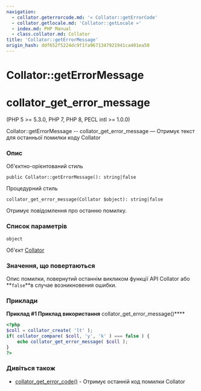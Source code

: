 ```yaml
---
navigation:
  - collator.geterrorcode.md: '« Collator::getErrorCode'
  - collator.getlocale.md: 'Collator::getLocale »'
  - index.md: PHP Manual
  - class.collator.md: Collator
title: 'Collator::getErrorMessage'
origin_hash: ddf652f5224dc9f1fa9671347921941ca401ea50
---
```

# Collator::getErrorMessage

# collator\_get\_error\_message

(PHP 5 >= 5.3.0, PHP 7, PHP 8, PECL intl >= 1.0.0)

Collator::getErrorMessage -- collator\_get\_error\_message — Отримує текст для останньої помилки коду Collator

### Опис

Об'єктно-орієнтований стиль

```methodsynopsis
public Collator::getErrorMessage(): string|false
```

Процедурний стиль

```methodsynopsis
collator_get_error_message(Collator $object): string|false
```

Отримує повідомлення про останню помилку.

### Список параметрів

`object`

Об'єкт [Collator](class.collator.md)

### Значення, що повертаються

Опис помилки, повернутий останнім викликом функції API Collator або \*\*`false`\*\*в случае возникновения ошибки.

### Приклади

**Приклад #1 Приклад використання** collator\_get\_error\_message()\*\*\*\*

```php
<?php
$coll = collator_create( 'lt' );
if( collator_compare( $coll, 'y', 'k' ) === false ) {
    echo collator_get_error_message( $coll );
}
?>
```

### Дивіться також

-   [collator\_get\_error\_code()](collator.geterrorcode.md) \- Отримує останній код помилки Collator

